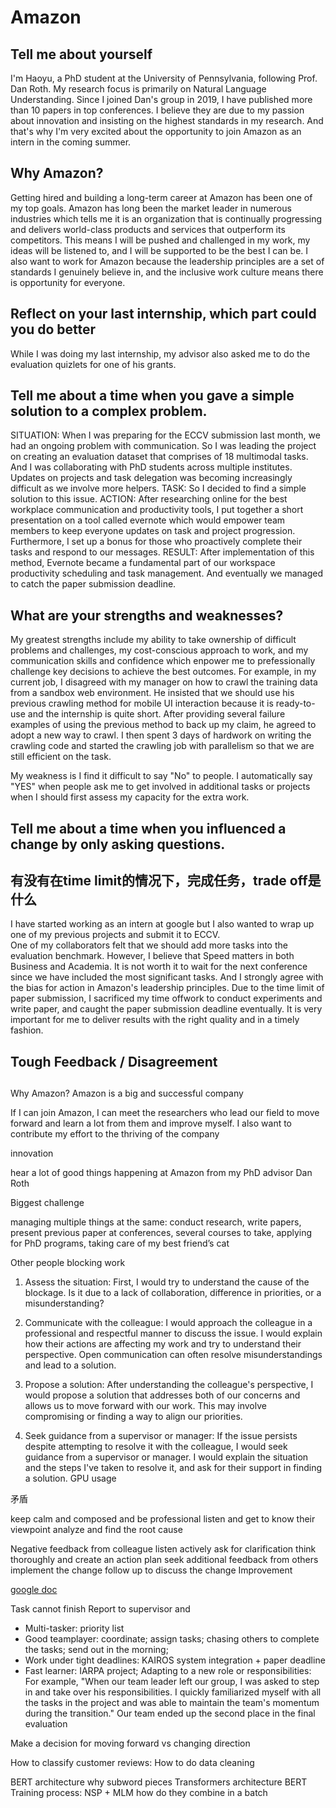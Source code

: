# Amazon

## Tell me about yourself
I'm Haoyu, a PhD student at the University of Pennsylvania, following Prof. Dan Roth. 
My research focus is primarily on Natural Language Understanding.
Since I joined Dan's group in 2019, I have published more than 10 papers in top conferences.
I believe they are due to my passion about innovation and insisting on the highest standards in my research. 
And that's why I'm very excited about the opportunity to join Amazon as an intern in the coming summer.

## Why Amazon?
Getting hired and building a long-term career at Amazon has been one of my top goals.
Amazon has long been the market leader in numerous industries which tells me it is an organization that is continually progressing and delivers world-class products and services
that outperform its competitors.
This means I will be pushed and challenged in my work, my ideas will be listened to, and I will be supported to be the best I can be.
I also want to work for Amazon because the leadership principles are a set of standards I genuinely believe in, and the inclusive work culture means there is opportunity for everyone.

## Reflect on your last internship, which part could you do better
While I was doing my last internship, my advisor also asked me to do the evaluation quizlets for one of his grants. 

## Tell me about a time when you gave a simple solution to a complex problem.
SITUATION: When I was preparing for the ECCV submission last month, we had an ongoing problem with communication.
So I was leading the project on creating an evaluation dataset that comprises of 18 multimodal tasks. And I was collaborating with PhD students across multiple institutes.
Updates on projects and task delegation was becoming increasingly difficult as we involve more helpers.
TASK: So I decided to find a simple solution to this issue.
ACTION: After researching online for the best workplace communication and productivity tools, I put together a short presentation on a tool called evernote 
which would empower team members to keep everyone updates on task and project progression.
Furthermore, I set up a bonus for those who proactively complete their tasks and respond to our messages. 
RESULT: After implementation of this method, Evernote became a fundamental part of our workspace productivity scheduling and task management.
And eventually we managed to catch the paper submission deadline.

## What are your strengths and weaknesses?
My greatest strengths include my ability to take ownership of difficult problems and challenges, my cost-conscious approach to work, and my communication skills and confidence which enpower
me to prefessionally challenge key decisions to achieve the best outcomes.
For example, in my current job, I disagreed with my manager on how to crawl the training data from a sandbox web environment.
He insisted that we should use his previous crawling method for mobile UI interaction because it is ready-to-use and the internship is quite short.
After providing several failure examples of using the previous method to back up my claim, he agreed to adopt a new way to crawl.
I then spent 3 days of hardwork on writing the crawling code and started the crawling job with parallelism so that we are still efficient on the task.

My weakness is I find it difficult to say "No" to people. 
I automatically say "YES" when people ask me to get involved in additional tasks or projects when I should first assess my capacity for the extra work.

## Tell me about a time when you influenced a change by only asking questions.

## 有没有在time limit的情况下，完成任务，trade off是什么
I have started working as an intern at google but I also wanted to wrap up one of my previous projects and submit it to ECCV.  
One of my collaborators felt that we should add more tasks into the evaluation benchmark.
However, I believe that Speed matters in both Business and Academia. 
It is not worth it to wait for the next conference since we have included the most significant tasks. 
And I strongly agree with the bias for action in Amazon's leadership principles.
Due to the time limit of paper submission, I sacrificed my time offwork to conduct experiments and write paper, and caught the paper submission deadline eventually. 
It is very important for me to deliver results with the right quality and in a timely fashion.

## Tough Feedback / Disagreement

## 
Why Amazon?
Amazon is a big and successful company

If I can join Amazon, I can meet the researchers who lead our field to move forward and learn a lot from them and improve myself. I also want to contribute my effort to the thriving of the company

innovation

hear a lot of good things happening at Amazon from my PhD advisor Dan Roth 

Biggest challenge

managing multiple things at the same: conduct research, write papers, present previous paper at conferences, several courses to take, applying for PhD programs, taking care of my best friend’s cat

Other people blocking work

1. Assess the situation: First, I would try to understand the cause of the blockage. Is it due to a lack of collaboration, difference in priorities, or a misunderstanding?

2. Communicate with the colleague: I would approach the colleague in a professional and respectful manner to discuss the issue. I would explain how their actions are affecting my work and try to understand their perspective. Open communication can often resolve misunderstandings and lead to a solution.

3. Propose a solution: After understanding the colleague's perspective, I would propose a solution that addresses both of our concerns and allows us to move forward with our work. This may involve compromising or finding a way to align our priorities.

4. Seek guidance from a supervisor or manager: If the issue persists despite attempting to resolve it with the colleague, I would seek guidance from a supervisor or manager. I would explain the situation and the steps I've taken to resolve it, and ask for their support in finding a solution.
GPU usage 

矛盾

keep calm and composed and be professional
listen and get to know their viewpoint
analyze and find the root cause


Negative feedback from colleague
listen actively
ask for clarification
think thoroughly and create an action plan 
seek additional feedback from others
implement the change
follow up to discuss the change
Improvement

[google doc](https://docs.google.com/document/d/1epCjMGf0m9-w0UrP1ddOQwHNHi2qrl1ez8uQPGBof0M/edit?usp=sharing)


Task cannot finish
Report to supervisor and 


  - Multi-tasker: priority list 
  - Good teamplayer: coordinate; assign tasks; chasing others to complete the tasks; send out in the morning; 
  - Work under tight deadlines: KAIROS system integration + paper deadline 
  - Fast learner: IARPA project; Adapting to a new role or responsibilities: For example, "When our team leader left our group, I was asked to step in and take over his responsibilities. I quickly familiarized myself with all the tasks in the project and was able to maintain the team's momentum during the transition." Our team ended up the second place in the final evaluation





Make a decision for moving forward vs changing direction

How to classify customer reviews:
How to do data cleaning


BERT architecture why subword pieces
Transformers architecture
BERT Training process: NSP + MLM how do they combine in a batch 


